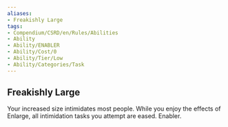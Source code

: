 ```yaml
---
aliases:
- Freakishly Large
tags:
- Compendium/CSRD/en/Rules/Abilities
- Ability
- Ability/ENABLER
- Ability/Cost/0
- Ability/Tier/Low
- Ability/Categories/Task
---
```


  
## Freakishly Large  
Your increased size intimidates most people. While you enjoy the effects of Enlarge, all intimidation tasks you attempt are eased. Enabler.